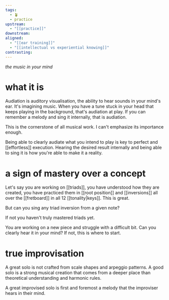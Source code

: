 ```yaml
---
tags:
  - 🪴
  - practice
upstream:
  - "[[practice]]"
downstream: 
aligned:
  - "[[ear training]]"
  - "[[intellectual vs experiential knowing]]"
contrasting:
---
```

*the music in your mind*

# what it is
Audiation is auditory visualisation, the ability to hear sounds in your mind's ear. It's imagining music. When you have a tune stuck in your head that keeps playing in the background, that's audiation at play. If you can remember a melody and sing it internally, that is audiation.

This is the cornerstone of all musical work. I can't emphasize its importance enough.

Being able to clearly audiate what you intend to play is key to perfect and [[effortless]] execution. Hearing the desired result internally and being able to sing it is how you're able to make it a reality.

# a sign of mastery over a concept
Let's say you are working on [[triads]], you have understood how they are created, you have practiced them in [[root position]] and [[inversions]] all over the [[fretboard]] in all 12 [[tonality|keys]]. This is great. 

But can you sing any triad inversion from a given note? 

If not you haven't truly mastered triads yet.

You are working on a new piece and struggle with a difficult bit. Can you clearly hear it in your mind? If not, this is where to start.

# true improvisation
A great solo is not crafted from scale shapes and arpeggio patterns. A good solo is a strong musical creation that comes from a deeper place than theoretical understanding and harmonic rules. 

A great improvised solo is first and foremost a melody that the improviser hears in their mind.